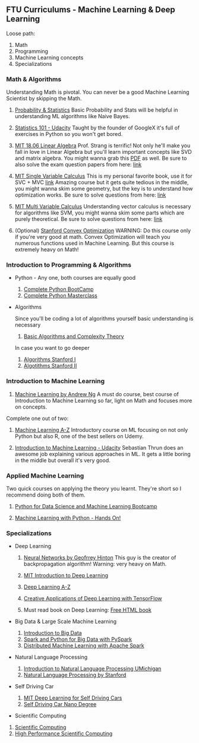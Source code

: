 ## FTU Curriculums - Machine Learning & Deep Learning

Loose path:
1. Math
2. Programming
3. Machine Learning concepts
4. Specializations


### Math & Algorithms
Understanding Math is pivotal. You can never be a good Machine Learning Scientist
by skipping the Math.

  1. [Probability & Statistics](https://www.khanacademy.org/math/probability) 
     Basic Probability and Stats will be helpful in understanding ML algorithms like Naive Bayes. 
     
  2. [Statistics 101 - Udacity](https://www.udacity.com/course/intro-to-statistics--st101)
     Taught by the founder of GoogleX it's full of exercises in Python so you won't get bored.
     
  3. [MIT 18.06 Linear Algebra](https://www.youtube.com/watch?v=ZK3O402wf1c&list=PLE7DDD91010BC51F8)
     Prof. Strang is terrific! Not only he'll make you fall in love in Linear Algebra but you'll learn
     important concepts like SVD and matrix algebra. You might wanna grab this [PDF](http://www.math.hcmus.edu.vn/~bxthang/Linear%20algebra%20and%20its%20applications.pdf)
     as well. Be sure to also solve the exam question papers from here: [link](https://ocw.mit.edu/courses/mathematics/18-06-linear-algebra-spring-2010/exams/)
     
  4. [MIT Single Variable Calculus](https://www.youtube.com/watch?v=7K1sB05pE0A&list=PL590CCC2BC5AF3BC1)
     This is my personal favorite book, use it for SVC + MVC [link](https://drive.google.com/open?id=0BwEXorNDIEnFc3VKN3RUOWdRdUE)
     Amazing course but it gets quite tedious in the middle, you might wanna skim some geometry, but the key is
     to understand how optimization works. Be sure to solve questions from here: [link](https://ocw.mit.edu/courses/mathematics/18-01-single-variable-calculus-fall-2006/exams/)
     
  5. [MIT Multi Variable Calculus](https://www.youtube.com/watch?v=PxCxlsl_YwY&list=PL4C4C8A7D06566F38)
     Understanding vector calculus is necessary for algorithms like SVM, you might wanna skim some parts
     which are purely theoretical. Be sure to solve questions from here: [link](https://ocw.mit.edu/courses/mathematics/18-02-multivariable-calculus-fall-2007/exams/)
     
  7. (Optional) [Stanford Convex Optimization](https://lagunita.stanford.edu/courses/Engineering/CVX101/Winter2014/about)
     WARNING: Do this course only if you're very good at math. Convex Optimization will teach you numerous
     functions used in Machine Learning. But this course is extremely heavy on Math!

### Introduction to Programming & Algorithms
  * Python - Any one, both courses are equally good
    1. [Complete Python BootCamp](https://www.udemy.com/complete-python-bootcamp/)
    2. [Complete Python Masterclass](https://www.udemy.com/python-the-complete-python-developer-course/)
    
  * Algorithms
  
    Since you'll be coding a lot of algorithms yourself basic understanding is necessary
    1. [Basic Algorithms and Complexity Theory](https://www.youtube.com/watch?v=o4SGkB_8fFs&list=PLhQjrBD2T382VRUw5ZpSxQSFrxMOdFObl)
    
    In case you want to go deeper
      1. [Algorithms Stanford I](http://online.stanford.edu/course/algorithms-design-and-analysis-part-1)
      2. [Algotithms Stanford II](http://online.stanford.edu/course/algorithms-design-and-analysis-part-2)
    
### Introduction to Machine Learning

  1. [Machine Learning by Andrew Ng](https://www.coursera.org/learn/machine-learning)
     A must do course, best course of Introduction to Machine Learning so far, light on Math and focuses more on concepts.
     
  Complete one out of two:
  
  1. [Machine Learning A-Z](https://www.udemy.com/machinelearning/)
     Introductory course on ML focusing on not only Python but also R, one of the best sellers on Udemy.

  2. [Introduction to Machine Learning - Udacity](https://www.udacity.com/course/intro-to-machine-learning--ud120)
     Sebastian Thrun does an awesome job explaining various approaches in ML. It gets a little boring in the middle
     but overall it's very good. 


### Applied Machine Learning
  Two quick courses on applying the theory you learnt. They're short so I recommend doing both of them. 
  
  1. [Python for Data Science and Machine Learning Bootcamp](https://www.udemy.com/python-for-data-science-and-machine-learning-bootcamp/)

  2. [Machine Learning with Python - Hands On!](https://www.udemy.com/data-science-and-machine-learning-with-python-hands-on/)
    
    
### Specializations

  * Deep Learning
  
    1. [Neural Networks by Geofrrey Hinton](https://www.coursera.org/learn/neural-networks)
       This guy is the creator of backpropagation algorithm! Warning: very heavy on Math.
       
    2. [MIT Introduction to Deep Learning](http://introtodeeplearning.com/index.html)
    
    2. [Deep Learning A-Z](https://www.udemy.com/deeplearning/)
    
    3. [Creative Applications of Deep Learning with TensorFlow](https://www.kadenze.com/courses/creative-applications-of-deep-learning-with-tensorflow/info)
   
    4. Must read book on Deep Learning: [Free HTML book](http://www.deeplearningbook.org/)

  * Big Data & Large Scale Machine Learning
  
    1. [Introduction to Big Data](https://www.coursera.org/learn/big-data-introduction)
    2. [Spark and Python for Big Data with PySpark](https://www.udemy.com/spark-and-python-for-big-data-with-pyspark/)
    3. [Distributed Machine Learning with Apache Spark](https://www.edx.org/course/distributed-machine-learning-apache-uc-berkeleyx-cs120x)
    
  * Natural Language Processing
  
    1. [Introduction to Natural Language Processing UMichigan](http://academictorrents.com/details/78515f90de063ffc144be5e7e726c03849b4e0ed)
    2. [Natural Language Processing by Stanford](http://academictorrents.com/details/d2c8f8f1651740520b7dfab23438d89bc8c0c0ab)
    
  * Self Driving Car
  
    1. [MIT Deep Learning for Self Driving Cars](http://selfdrivingcars.mit.edu/)
    2. [Self Driving Car Nano Degree](https://in.udacity.com/course/self-driving-car-engineer-nanodegree--nd013/)
   
   * Scientific Computing
   
   1. [Scientific Computing](http://academictorrents.com/details/6f7e43052129b95f470d3043cfce2bf5c15ae380)
   2. [High Performance Scientific Computing](http://academictorrents.com/details/cb91a3d7a4c4c086be240b54e83ed8d587b31ff5)
 
 
 
 
 
 

